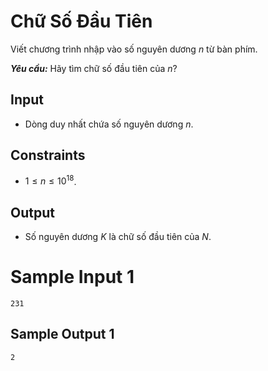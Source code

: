 # Chữ Số Đầu Tiên

Viết chương trình nhập vào số nguyên dương $n$ từ bàn phím. 

***Yêu cầu:*** Hãy tìm chữ số đầu tiên của $n?$

## Input

- Dòng duy nhất chứa số nguyên dương $n$.

## Constraints

- $1 \le n \le 10^{18}$.

## Output

- Số nguyên dương $K$ là chữ số đầu tiên của $N$.

# Sample Input 1

```
231
```

## Sample Output 1

```
2
```
